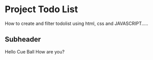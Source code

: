 # Project Todo List

How to create and filter todolist using html, css and JAVASCRIPT.....

## Subheader

Hello Cue Ball How are you?
